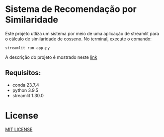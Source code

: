 # Sistema de Recomendação por Similaridade

Este projeto utliza um sistema por meio de uma aplicação de streamlit para o cálculo de similaridade de cosseno. No terminal, execute o comando:

```
streamlit run app.py
```
A descrição do projeto é mostrado neste [link](https://laqvillon.github.io/post/chapter-2/)

## Requisitos:
  - conda 23.7.4
  - python 3.9.5  
  - streamlit 1.30.0

# License
[MIT LICENSE](LICENSE)